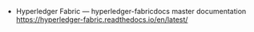* Hyperledger Fabric — hyperledger-fabricdocs master documentation 
 https://hyperledger-fabric.readthedocs.io/en/latest/